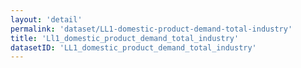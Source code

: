 ```yaml
---
layout: 'detail'
permalink: 'dataset/LL1-domestic-product-demand-total-industry'
title: 'Ll1_domestic_product_demand_total_industry'
datasetID: 'LL1_domestic_product_demand_total_industry'
---
```

